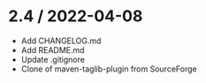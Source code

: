 # 2.4 / 2022-04-08

* Add CHANGELOG.md
* Add README.md
* Update .gitignore
* Clone of maven-taglib-plugin from SourceForge